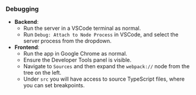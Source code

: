 ### Debugging
- **Backend**:
  - Run the server in a VSCode terminal as normal.
  - Run `Debug: Attach to Node Process` in VSCode, and select the server process from the dropdown.
- **Frontend**:
  - Run the app in Google Chrome as normal.
  - Ensure the Developer Tools panel is visible.
  - Navigate to `Sources` and then expand the `webpack://` node from the tree on the left.
  - Under `src` you will have access to source TypeScript files, where you can set breakpoints.